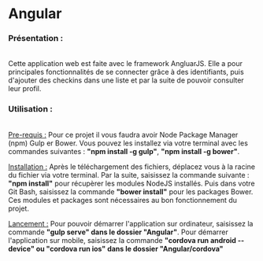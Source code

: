# Angular

<h3>Présentation :</h3><br/>
Cette application web est faite avec le framework AngluarJS. 
Elle a pour principales fonctionnalités de se connecter grâce à des identifiants, puis d'ajouter des checkins dans une liste et par la suite de pouvoir consulter leur profil.

<h3>Utilisation :</h3><br/>
<u>Pre-requis :</u> Pour ce projet il vous faudra avoir Node Package Manager (npm) Gulp er Bower. Vous pouvez les installez via votre terminal avec les commandes suivantes : <strong>"npm install -g gulp"</strong>, <strong>"npm install -g bower"</strong>.

<u>Installation :</u> Après le téléchargement des fichiers, déplacez vous à la racine du fichier via votre terminal. Par la suite, saisissez la commande  suivante : <strong>"npm install"</strong> pour récupèrer les modules NodeJS installés. Puis dans votre Git Bash, saisissez la commande <strong>"bower install"</strong> pour les packages Bower. Ces modules et packages sont nécessaires au bon fonctionnement du projet.

<u>Lancement :</u> Pour pouvoir démarrer l'application  sur ordinateur, saisissez la commande <strong>"gulp serve" dans le dossier "Angular"</strong>.
Pour démarrer l'application sur mobile, saisissez la commande <strong>"cordova run android --device" ou "cordova run ios" dans le dossier "Angular/cordova"

